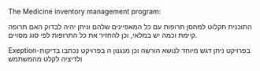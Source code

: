 The Medicine inventory management program:

התוכנית תקלוט למחסן תרופות עם כל המאפיינים שלהם וניתן יהיה לבדוק 
האם תרופה קיימת וכמה יש במלאי, וכן להחזיר את כל התרופות לפי סוג 
מסויים.

Exeption-בפרויקט ניתן דגש מיוחד לנושא הורשה וכן מנגנון ה
בפרויקט נכתבו בדיקות ולדיציה לקלט מהמשתמש  
